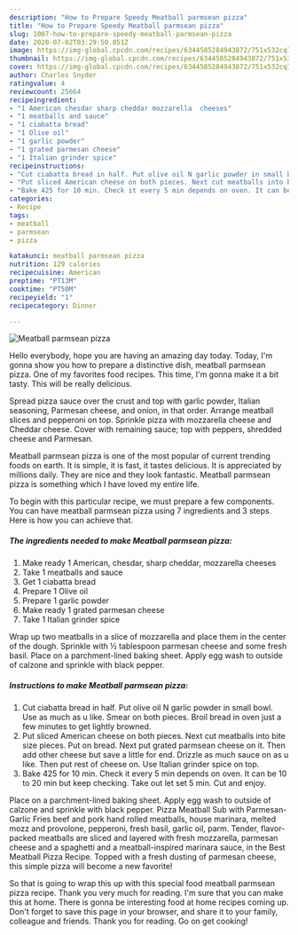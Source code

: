 ```yaml
---
description: "How to Prepare Speedy Meatball parmsean pizza"
title: "How to Prepare Speedy Meatball parmsean pizza"
slug: 1007-how-to-prepare-speedy-meatball-parmsean-pizza
date: 2020-07-02T03:29:50.051Z
image: https://img-global.cpcdn.com/recipes/6344585284943872/751x532cq70/meatball-parmsean-pizza-recipe-main-photo.jpg
thumbnail: https://img-global.cpcdn.com/recipes/6344585284943872/751x532cq70/meatball-parmsean-pizza-recipe-main-photo.jpg
cover: https://img-global.cpcdn.com/recipes/6344585284943872/751x532cq70/meatball-parmsean-pizza-recipe-main-photo.jpg
author: Charles Snyder
ratingvalue: 4
reviewcount: 25664
recipeingredient:
- "1 American chesdar sharp cheddar mozzarella  cheeses"
- "1 meatballs and sauce"
- "1 ciabatta bread"
- "1 Olive oil"
- "1 garlic powder"
- "1 grated parmesan cheese"
- "1 Italian grinder spice"
recipeinstructions:
- "Cut ciabatta bread in half. Put olive oil N garlic powder in small bowl. Use as much as u like. Smear on both pieces. Broil bread in oven just a few minutes to get lightly browned."
- "Put sliced American cheese on both pieces. Next cut meatballs into bite size pieces. Put on bread. Next put grated parmsean cheese on it. Then add  other cheese but save a little for end. Drizzle as much sauce on as u like. Then put rest of cheese on. Use Italian grinder spice on top."
- "Bake 425 for 10 min. Check it every 5 min depends on oven. It can be 10 to 20 min but keep checking. Take out let set 5 min. Cut and enjoy."
categories:
- Recipe
tags:
- meatball
- parmsean
- pizza

katakunci: meatball parmsean pizza 
nutrition: 129 calories
recipecuisine: American
preptime: "PT13M"
cooktime: "PT50M"
recipeyield: "1"
recipecategory: Dinner

---
```



![Meatball parmsean pizza](https://img-global.cpcdn.com/recipes/6344585284943872/751x532cq70/meatball-parmsean-pizza-recipe-main-photo.jpg)

Hello everybody, hope you are having an amazing day today. Today, I'm gonna show you how to prepare a distinctive dish, meatball parmsean pizza. One of my favorites food recipes. This time, I'm gonna make it a bit tasty. This will be really delicious.

Spread pizza sauce over the crust and top with garlic powder, Italian seasoning, Parmesan cheese, and onion, in that order. Arrange meatball slices and pepperoni on top. Sprinkle pizza with mozzarella cheese and Cheddar cheese. Cover with remaining sauce; top with peppers, shredded cheese and Parmesan.

Meatball parmsean pizza is one of the most popular of current trending foods on earth. It is simple, it is fast, it tastes delicious. It is appreciated by millions daily. They are nice and they look fantastic. Meatball parmsean pizza is something which I have loved my entire life.


To begin with this particular recipe, we must prepare a few components. You can have meatball parmsean pizza using 7 ingredients and 3 steps. Here is how you can achieve that.

<!--inarticleads1-->

##### The ingredients needed to make Meatball parmsean pizza:

1. Make ready 1 American, chesdar, sharp cheddar, mozzarella  cheeses
1. Take 1 meatballs and sauce
1. Get 1 ciabatta bread
1. Prepare 1 Olive oil
1. Prepare 1 garlic powder
1. Make ready 1 grated parmesan cheese
1. Take 1 Italian grinder spice


Wrap up two meatballs in a slice of mozzarella and place them in the center of the dough. Sprinkle with ½ tablespoon parmesan cheese and some fresh basil. Place on a parchment-lined baking sheet. Apply egg wash to outside of calzone and sprinkle with black pepper. 

<!--inarticleads2-->

##### Instructions to make Meatball parmsean pizza:

1. Cut ciabatta bread in half. Put olive oil N garlic powder in small bowl. Use as much as u like. Smear on both pieces. Broil bread in oven just a few minutes to get lightly browned.
1. Put sliced American cheese on both pieces. Next cut meatballs into bite size pieces. Put on bread. Next put grated parmsean cheese on it. Then add  other cheese but save a little for end. Drizzle as much sauce on as u like. Then put rest of cheese on. Use Italian grinder spice on top.
1. Bake 425 for 10 min. Check it every 5 min depends on oven. It can be 10 to 20 min but keep checking. Take out let set 5 min. Cut and enjoy.


Place on a parchment-lined baking sheet. Apply egg wash to outside of calzone and sprinkle with black pepper. Pizza Meatball Sub with Parmesan-Garlic Fries beef and pork hand rolled meatballs, house marinara, melted mozz and provolone, pepperoni, fresh basil, garlic oil, parm. Tender, flavor-packed meatballs are sliced and layered with fresh mozzarella, parmesan cheese and a spaghetti and a meatball-inspired marinara sauce, in the Best Meatball Pizza Recipe. Topped with a fresh dusting of parmesan cheese, this simple pizza will become a new favorite! 

So that is going to wrap this up with this special food meatball parmsean pizza recipe. Thank you very much for reading. I'm sure that you can make this at home. There is gonna be interesting food at home recipes coming up. Don't forget to save this page in your browser, and share it to your family, colleague and friends. Thank you for reading. Go on get cooking!
